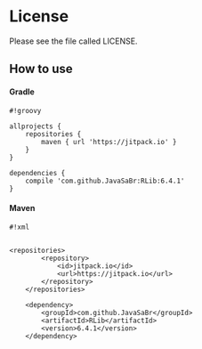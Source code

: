 # License #
Please see the file called LICENSE.

## How to use

#### Gradle


```
#!groovy

allprojects {
    repositories {
        maven { url 'https://jitpack.io' }
    }
}

dependencies {
    compile 'com.github.JavaSaBr:RLib:6.4.1'
}
```

    
#### Maven

```
#!xml


<repositories>
        <repository>
            <id>jitpack.io</id>
            <url>https://jitpack.io</url>
        </repository>
    </repositories>

    <dependency>
        <groupId>com.github.JavaSaBr</groupId>
        <artifactId>RLib</artifactId>
        <version>6.4.1</version>
    </dependency>
```